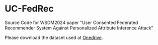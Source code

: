 # UC-FedRec
Source Code for WSDM2024 paper "User Consented Federated Recommender System Against Personalized Attribute Inference Attack"


Please download the dataset used at [Onedrive](https://hkustconnect-my.sharepoint.com/:u:/g/personal/qhuaf_connect_ust_hk/Eb8tVaBCiXFFpwRtn-pSip8BzNgbGINXzC6cIKEpiaNFzw?e=RomuQ8).
